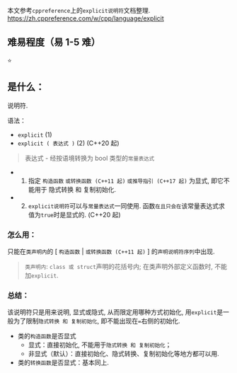 本文参考`cppreference`上的`explicit说明符`文档整理.
https://zh.cppreference.com/w/cpp/language/explicit

## 难易程度（易 1-5 难）

⭐

## 是什么：

说明符.

语法：

- `explicit` (1)
- `explicit ( 表达式 )` (2) (C++20 起)

> 表达式 - 经按语境转换为 bool 类型的`常量表达式`

- 1. 指定 `构造函数` `或转换函数 (C++11 起)` `或推导指引 (C++17 起)` 为显式, 即它不能用于 隐式转换 和 复制初始化.
- 2. `explicit说明符`可以与`常量表达式`一同使用. 函数`在且只会在`该常量表达式求值为`true`时是显式的. (C++20 起)

### 怎么用：

只能在`类声明内`的 [ `构造函数` | `或转换函数 (C++11 起)` ] 的`声明说明符序列`中出现.

> `类声明内`: `class 或 struct`声明的花括号内; 在类声明外部定义函数时, 不能加`explicit`.

### 总结：

该说明符只是用来说明, 显式或隐式, 从而限定用哪种方式初始化, 用`explicit`是一般为了限制`隐式转换 和 复制初始化`, 即不能出现在`=`右侧的初始化.

- 类的`构造函数`是否显式
  - 显式：直接初始化, 不能用于`隐式转换 和 复制初始化`；
  - 非显式（默认）：直接初始化、隐式转换、复制初始化等地方都可以用.
- 类的`转换函数`是否显式：基本同上.
